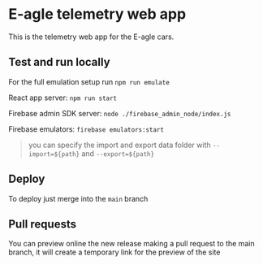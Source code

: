 # E-agle telemetry web app

This is the telemetry web app for the E-agle cars.

## Test and run locally
For the full emulation setup run `npm run emulate`

React app server: `npm run start`

Firebase admin SDK server: `node ./firebase_admin_node/index.js`

Firebase emulators: `firebase emulators:start` 
> you can specify the import and export data folder with `--import=${path}` and `--export=${path}`

## Deploy
To deploy just merge into the `main` branch

## Pull requests
You can preview online the new release making a pull request to the main branch, it will create a temporary link for the preview of the site 
